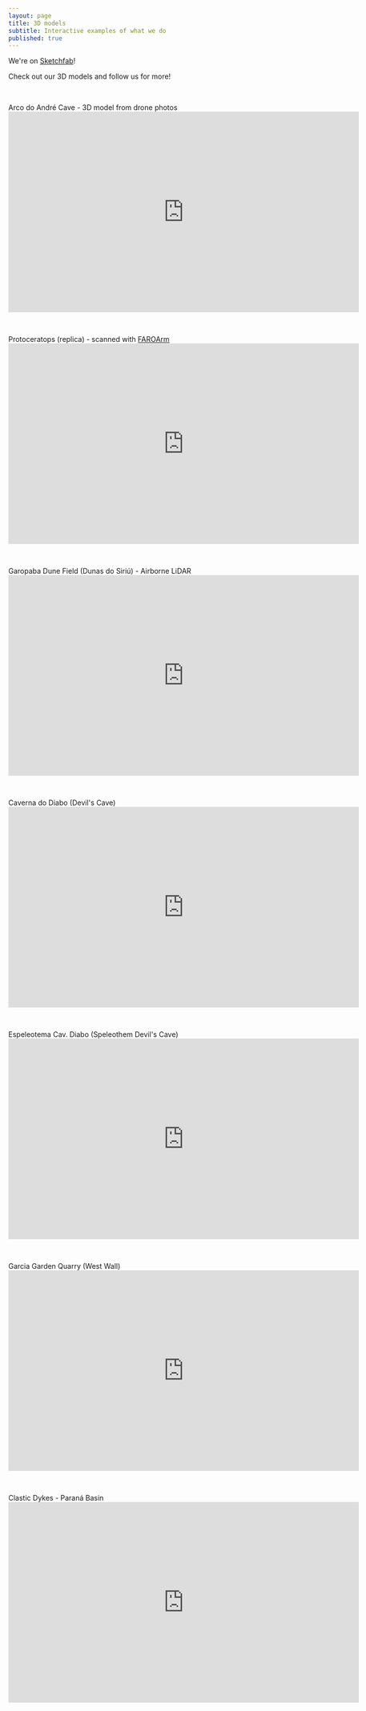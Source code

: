 ```yaml
---
layout: page
title: 3D models
subtitle: Interactive examples of what we do
published: true
---
```

We're on [Sketchfab](https://sketchfab.com/spamlab)!

Check out our 3D models and follow us for more!  


&nbsp;&nbsp;

<div class="sketchfab-embed-wrapper">
Arco do André Cave - 3D model from drone photos 
    <iframe title="A 3D model" width="700" height="400" src="https://sketchfab.com/models/a873f750875d4f37a3784ffddc9f5abc/embed" frameborder="0" allow="autoplay; fullscreen; vr" mozallowfullscreen="true" webkitallowfullscreen="true"></iframe>
</div>


&nbsp;&nbsp;
<!-- Protoceratops (replica) - scanned with [FAROArm](https://www.faro.com/products/3d-manufacturing/faroarm/)  -->
<div class="sketchfab-embed-wrapper">
<!-- <p style="font-size: 13px; font-weight: normal; margin: 5px; color: #4A4A4A;">
    <a href="https://sketchfab.com/3d-models/protoceratops-32d5900dd3044c2abfd94ac7c5989664?utm_medium=embed&utm_source=website&utm_campaign=share-popup" target="_blank" style="font-weight: bold; color: #1CAAD9;">Protoceratops</a>
    by <a href="https://sketchfab.com/spamlab?utm_medium=embed&utm_source=website&utm_campaign=share-popup" target="_blank" style="font-weight: bold; color: #1CAAD9;">SPAMLab</a>
    on <a href="https://sketchfab.com?utm_medium=embed&utm_source=website&utm_campaign=share-popup" target="_blank" style="font-weight: bold; color: #1CAAD9;">Sketchfab</a>
</p> -->
Protoceratops (replica) - scanned with <a href="https://www.faro.com/products/3d-manufacturing/faroarm/" target="_blank">FAROArm</a>
    <iframe title="A 3D model" width="700" height="400" src="https://sketchfab.com/models/32d5900dd3044c2abfd94ac7c5989664/embed" frameborder="0" allow="autoplay; fullscreen; vr" mozallowfullscreen="true" webkitallowfullscreen="true"></iframe>
</div>

&nbsp;&nbsp;

<div class="sketchfab-embed-wrapper">
<!-- <p style="font-size: 13px; font-weight: normal; margin: 5px; color: #4A4A4A;">
    <a href="https://sketchfab.com/3d-models/garopaba-dune-field-dunas-do-siriu-e977906ca63b4ddb912ee4974ba54df0?utm_medium=embed&utm_source=website&utm_campaign=share-popup" target="_blank" style="font-weight: bold; color: #1CAAD9;"></a>
    by <a href="https://sketchfab.com/spamlab?utm_medium=embed&utm_source=website&utm_campaign=share-popup" target="_blank" style="font-weight: bold; color: #1CAAD9;">SPAMLab</a>
    on <a href="https://sketchfab.com?utm_medium=embed&utm_source=website&utm_campaign=share-popup" target="_blank" style="font-weight: bold; color: #1CAAD9;">Sketchfab</a>
</p> -->
Garopaba Dune Field (Dunas do Siriú) - Airborne LiDAR
    <iframe title="A 3D model" width="700" height="400" src="https://sketchfab.com/models/e977906ca63b4ddb912ee4974ba54df0/embed" frameborder="0" allow="autoplay; fullscreen; vr" mozallowfullscreen="true" webkitallowfullscreen="true"></iframe>
</div>

&nbsp;&nbsp;

<div class="sketchfab-embed-wrapper">
<!-- <p style="font-size: 13px; font-weight: normal; margin: 5px; color: #4A4A4A;">
    <a href="https://sketchfab.com/3d-models/caverna-do-diabo-devils-cave-7b1e567f63cb45579dacc1594e411bcd?utm_medium=embed&utm_source=website&utm_campaign=share-popup" target="_blank" style="font-weight: bold; color: #1CAAD9;">Caverna do Diabo (Devil&#39;s Cave)</a>
    by <a href="https://sketchfab.com/spamlab?utm_medium=embed&utm_source=website&utm_campaign=share-popup" target="_blank" style="font-weight: bold; color: #1CAAD9;">SPAMLab</a>
    on <a href="https://sketchfab.com?utm_medium=embed&utm_source=website&utm_campaign=share-popup" target="_blank" style="font-weight: bold; color: #1CAAD9;">Sketchfab</a>
</p> -->
Caverna do Diabo (Devil&#39;s Cave)
    <iframe title="A 3D model" width="700" height="400" src="https://sketchfab.com/models/7b1e567f63cb45579dacc1594e411bcd/embed" frameborder="0" allow="autoplay; fullscreen; vr" mozallowfullscreen="true" webkitallowfullscreen="true"></iframe>
</div>

&nbsp;&nbsp;

<div class="sketchfab-embed-wrapper">
<!-- <p style="font-size: 13px; font-weight: normal; margin: 5px; color: #4A4A4A;">
    <a href="https://sketchfab.com/3d-models/espeleotema-cav-diabo-speleothem-devils-cave-883eaba8de66490b871db09a7e313fff?utm_medium=embed&utm_source=website&utm_campaign=share-popup" target="_blank" style="font-weight: bold; color: #1CAAD9;">Espeleotema Cav. Diabo (Speleothem Devil&#39;s Cave)</a>
    by <a href="https://sketchfab.com/spamlab?utm_medium=embed&utm_source=website&utm_campaign=share-popup" target="_blank" style="font-weight: bold; color: #1CAAD9;">SPAMLab</a>
    on <a href="https://sketchfab.com?utm_medium=embed&utm_source=website&utm_campaign=share-popup" target="_blank" style="font-weight: bold; color: #1CAAD9;">Sketchfab</a>
</p> -->
Espeleotema Cav. Diabo (Speleothem Devil&#39;s Cave)
    <iframe title="A 3D model" width="700" height="400" src="https://sketchfab.com/models/883eaba8de66490b871db09a7e313fff/embed" frameborder="0" allow="autoplay; fullscreen; vr" mozallowfullscreen="true" webkitallowfullscreen="true"></iframe>
</div>

&nbsp;&nbsp;

<div class="sketchfab-embed-wrapper">
<!-- <p style="font-size: 13px; font-weight: normal; margin: 5px; color: #4A4A4A;">
    <a href="https://sketchfab.com/3d-models/garcia-garden-quarry-9eb98f3ff1e0407592b0a43bbd8d2857?utm_medium=embed&utm_source=website&utm_campaign=share-popup" target="_blank" style="font-weight: bold; color: #1CAAD9;">Garcia Garden Quarry</a>
    by <a href="https://sketchfab.com/spamlab?utm_medium=embed&utm_source=website&utm_campaign=share-popup" target="_blank" style="font-weight: bold; color: #1CAAD9;">SPAMLab</a>
    on <a href="https://sketchfab.com?utm_medium=embed&utm_source=website&utm_campaign=share-popup" target="_blank" style="font-weight: bold; color: #1CAAD9;">Sketchfab</a>
</p> -->
Garcia Garden Quarry (West Wall)
    <iframe title="A 3D model" width="700" height="400" src="https://sketchfab.com/models/9eb98f3ff1e0407592b0a43bbd8d2857/embed" frameborder="0" allow="autoplay; fullscreen; vr" mozallowfullscreen="true" webkitallowfullscreen="true"></iframe>
</div>

&nbsp;&nbsp;

<div class="sketchfab-embed-wrapper">
<!-- <p style="font-size: 13px; font-weight: normal; margin: 5px; color: #4A4A4A;">
    <a href="https://sketchfab.com/3d-models/clastic-dykes-parana-basin-b8e339a519d04b948a54396d547941fa?utm_medium=embed&utm_source=website&utm_campaign=share-popup" target="_blank" style="font-weight: bold; color: #1CAAD9;">Clastic Dykes - Paraná Basin</a>
    by <a href="https://sketchfab.com/spamlab?utm_medium=embed&utm_source=website&utm_campaign=share-popup" target="_blank" style="font-weight: bold; color: #1CAAD9;">SPAMLab</a>
    on <a href="https://sketchfab.com?utm_medium=embed&utm_source=website&utm_campaign=share-popup" target="_blank" style="font-weight: bold; color: #1CAAD9;">Sketchfab</a>
</p> -->
Clastic Dykes - Paraná Basin
    <iframe title="A 3D model" width="700" height="400" src="https://sketchfab.com/models/b8e339a519d04b948a54396d547941fa/embed" frameborder="0" allow="autoplay; fullscreen; vr" mozallowfullscreen="true" webkitallowfullscreen="true"></iframe>
</div>